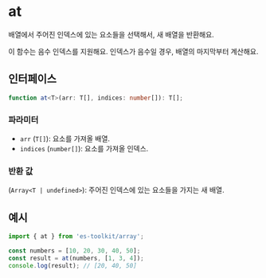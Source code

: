 # at

배열에서 주어진 인덱스에 있는 요소들을 선택해서, 새 배열을 반환해요.

이 함수는 음수 인덱스를 지원해요. 인덱스가 음수일 경우, 배열의 마지막부터 계산해요.

## 인터페이스

```typescript
function at<T>(arr: T[], indices: number[]): T[];
```

### 파라미터

- `arr` (`T[]`): 요소를 가져올 배열.
- `indices` (`number[]`): 요소를 가져올 인덱스.

### 반환 값

(`Array<T | undefined>`): 주어진 인덱스에 있는 요소들을 가지는 새 배열.

## 예시

```typescript
import { at } from 'es-toolkit/array';

const numbers = [10, 20, 30, 40, 50];
const result = at(numbers, [1, 3, 4]);
console.log(result); // [20, 40, 50]
```

